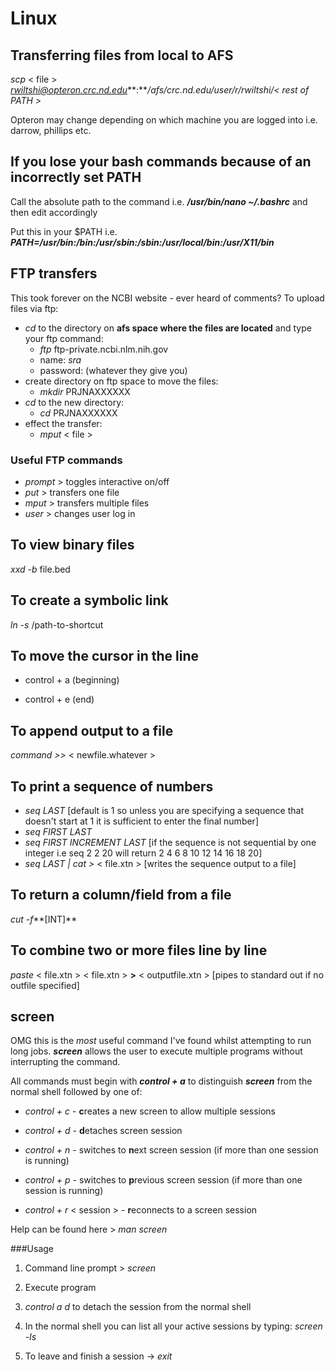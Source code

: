 # Linux

## Transferring files from local to AFS
*scp* < file > *rwiltshi@opteron.crc.nd.edu***:***/afs/crc.nd.edu/user/r/rwiltshi/< rest of PATH >*

Opteron may change depending on which machine you are logged into i.e. darrow, phillips etc.

## If you lose your bash commands because of an incorrectly set PATH
Call the absolute path to the command i.e. ***/usr/bin/nano ~/.bashrc*** and then edit accordingly

Put this in your $PATH i.e. ***PATH=/usr/bin:/bin:/usr/sbin:/sbin:/usr/local/bin:/usr/X11/bin***

## FTP transfers
This took forever on the NCBI website - ever heard of comments? To upload files via ftp:
- *cd* to the directory on **afs space where the files are located** and type your ftp command: 
  - *ftp* ftp-private.ncbi.nlm.nih.gov
  - name: *sra*
  - password: (whatever they give you)
- create directory on ftp space to move the files:
  - *mkdir* PRJNAXXXXXX
- *cd* to the new directory:
  - *cd* PRJNAXXXXXX
- effect the transfer:
  - *mput* < file >
  
### Useful FTP commands
  - *prompt* > toggles interactive on/off
  - *put* > transfers one file
  - *mput* > transfers multiple files
  - *user* > changes user log in

## To view binary files
*xxd -b* file.bed

## To create a symbolic link
*ln -s* /path-to-shortcut

## To move the cursor in the line
- control + a (beginning)

- control + e (end)

## To append output to a file
*command >>* < newfile.whatever >

## To print a sequence of numbers 

- *seq LAST*
  [default is 1 so unless you are specifying a sequence that doesn't start at 1 it is sufficient to enter the final number]
- *seq FIRST LAST*
- *seq FIRST INCREMENT LAST* 
  [if the sequence is not sequential by one integer i.e seq 2 2 20 will return 2 4 6 8 10 12 14 16 18 20]
- *seq LAST | cat >* < file.xtn >
  [writes the sequence output to a file]

## To return a column/field from a file
*cut -f***[INT]**

## To combine two or more files line by line
*paste* < file.xtn > < file.xtn > **>** < outputfile.xtn > [pipes to standard out if no outfile specified]

## screen
OMG this is the *most* useful command I've found whilst attempting to run long jobs. ***screen*** allows the user to execute multiple programs without interrupting the command.

All commands must begin with ***control + a*** to distinguish ***screen*** from the normal shell followed by one of:

- *control + c* - **c**reates a new screen to allow multiple sessions

- *control + d* - **d**etaches screen session

- *control + n* - switches to **n**ext screen session (if more than one session is running)

- *control + p* - switches to **p**revious screen session (if more than one session is running)

- *control + r* < session > - **r**econnects to a screen session

Help can be found here > *man screen*

###Usage

  1) Command line prompt > *screen*

  2) Execute program

  3) *control a d* to detach the session from the normal shell
  
  4) In the normal shell you can list all your active sessions by typing: *screen -ls*
  
  5) To leave and finish a session -> *exit*
